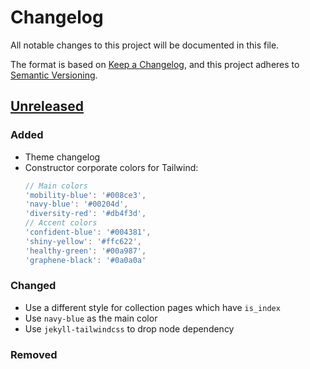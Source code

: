 # Changelog

All notable changes to this project will be documented in this file.

The format is based on [Keep a Changelog](https://keepachangelog.com/en/1.1.0/),
and this project adheres to [Semantic Versioning](https://semver.org/spec/v2.0.0.html).

## [Unreleased]

### Added

- Theme changelog
- Constructor corporate colors for Tailwind:
  ```javascript
  // Main colors
  'mobility-blue': '#008ce3',
  'navy-blue': '#00204d',
  'diversity-red': '#db4f3d',
  // Accent colors
  'confident-blue': '#004381',
  'shiny-yellow': '#ffc622',
  'healthy-green': '#00a987',
  'graphene-black': '#0a0a0a'
  ```

### Changed

- Use a different style for collection pages which have `is_index`
- Use `navy-blue` as the main color
- Use `jekyll-tailwindcss` to drop node dependency

### Removed


[unreleased]: https://github.com/CI-CSE/ci-cse.github.io/compare/80a822246d75e19afea97108d62a0b8aee31bbdf...HEAD
